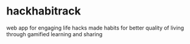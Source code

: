 # hackhabitrack
web app for engaging life hacks made habits for better quality of living through gamified learning and sharing
